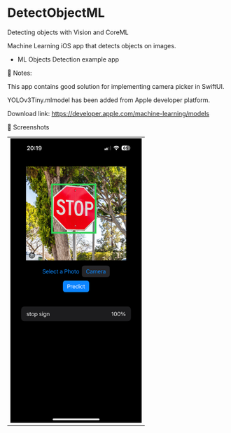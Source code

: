 # DetectObjectML
Detecting objects with Vision and CoreML

Machine Learning iOS app that detects objects on images.

- ML Objects Detection example app

📌 Notes:

This app contains good solution for implementing camera picker in SwiftUI.

YOLOv3Tiny.mlmodel has been added from Apple developer platform.

Download link: https://developer.apple.com/machine-learning/models

📸 Screenshots

<table>
  <tr>
    <td><img src="Screenshots/SS.png" width="300"></td>
  </tr>
</table>
